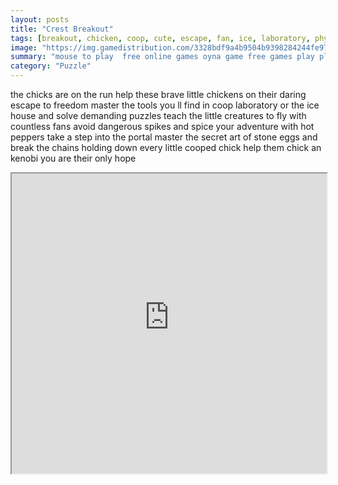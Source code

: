 ```yaml
---
layout: posts
title: "Crest Breakout"
tags: [breakout, chicken, coop, cute, escape, fan, ice, laboratory, physics, free, online, games, oyna, game, free, games, play, play, games]
image: "https://img.gamedistribution.com/3328bdf9a4b9504b9398284244fe97c2.jpg"
summary: "mouse to play  free online games oyna game free games play play games"
category: "Puzzle"
---
```


the chicks are on the run help these brave little chickens on their daring escape to freedom master the tools you ll find in coop laboratory or the ice house and solve demanding puzzles teach the little creatures to fly with countless fans avoid dangerous spikes and spice your adventure with hot peppers take a step into the portal master the secret art of stone eggs and break the chains holding down every little cooped chick help them chick an kenobi you are their only hope

<iframe width="100%" height="480px;" src="https://flash.gamedistribution.com?game=3328bdf9a4b9504b9398284244fe97c2"></iframe>